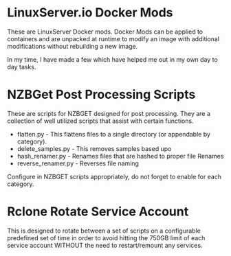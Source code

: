 # LinuxServer.io Docker Mods

These are LinuxServer Docker mods. Docker Mods can be applied to containers and are unpacked at runtime to modify an image with additional modifications without rebuilding a new image.

In my time, I have made a few which have helped me out in my own day to day tasks.

# NZBGet Post Processing Scripts
These are scripts for NZBGET designed for post processing. They are a collection of well utilized scripts that assist with certain functions. 

* flatten.py - This flattens files to a single directory (or appendable by category).
* delete_samples.py - This removes samples based upo
* hash_renamer.py - Renames files that are hashed to proper file Renames
* reverse_renamer.py - Reverses file naming

Configure in NZBGET scripts appropriately, do not forget to enable for each category.

# Rclone Rotate Service Account
This is designed to rotate between a set of scripts on a configurable predefined set of time in order to avoid hitting the 750GB limit of each service account WITHOUT the need to restart/remount any services.

